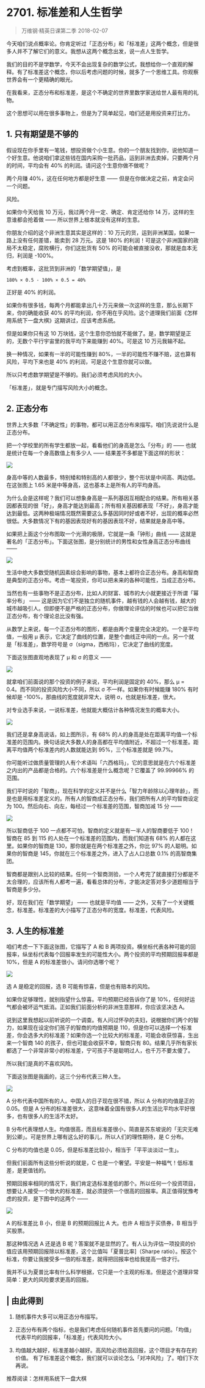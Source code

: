 # 2701. 标准差和人生哲学
> 万维钢·精英日课第二季
2018-02-07

今天咱们说点概率论。你肯定听过「正态分布」和「标准差」这两个概念，但是很多人并不了解它们的意义。我想从这两个概念出发，说一点人生哲学。

我们的目的不是学数学，今天不会出现复杂的数学公式，我想给你一个直观的解释。有了标准差这个概念，你以后考虑问题的时候，就多了一个思维工具。你观察世界会有一个更精确的眼光。

在我看来，正态分布和标准差，是这个不确定的世界里数学家送给世人最有用的礼物。

这个思想可以用在很多事物上，但是为了简单起见，咱们还是用投资来打比方。

## 1. 只有期望是不够的
假设现在你手里有一笔钱，想投资做个小生意。你的一个朋友找到你，说他知道一个好生意。他说咱们拿这些钱在国内采购一批药品，运到非洲去卖掉，只要两个月的时间，平均会有 40% 的利润。请问这个生意你做不做呢？

两个月赚 40%，这在任何地方都是好生意 —— 但是在你做决定之前，肯定会问一个问题。

风险。

如果你今天给我 10 万元，我过两个月一定、确定、肯定还给你 14 万，这样的生意谁都会抢着做 —— 所以世界上根本就没有这样的生意。

你朋友介绍的这个非洲生意其实是这样的：10 万元的货，运到非洲某国，如果一路上没有任何差错，能卖到 28 万元。这是 180% 的利润！可是这个非洲国家的政局不太稳定，腐败横行，你们这批货有 50% 的可能会被直接没收，那就是血本无归，利润是 -100%。

考虑到概率，这批货到非洲的「数学期望值」，是

	180% × 0.5 - 100% × 0.5 = 40%

正好是 40% 的利润。

如果你有很多钱，每两个月都能拿出几十万元来做一次这样的生意，那么长期下来，你的确能收获 40% 的平均利润，你不用在乎风险。这个道理我们前面《怎样用系统下一盘大棋》这期讲过，应该考虑系统。

但是如果你只有这 10 万块钱，这个生意你恐怕就不能做了。是，数学期望是正的，无数个平行宇宙里的我平均下来能赚到 40%。可是这 10 万元我输不起。

换一种情况，如果有一半的可能性赚到 80%，一半的可能性不赚不赔，这也算有风险，平均下来也是 40% 的利润，可是这个生意你就可以做。

所以只考虑数学期望是不够的。我们必须考虑风险的大小。

「标准差」，就是专门描写风险大小的概念。

## 2. 正态分布
世界上大多数「不确定性」的事物，都可以用正态分布来描写。咱们先说说什么是正态分布。

把一个学校里的所有学生都放一起，看看他们的身高是怎么「分布」的 —— 也就是统计在每一个身高数值上有多少人 —— 结果差不多都是下面这样的形状：

![](https://raw.githubusercontent.com/dalong0514/selfstudy/master/图片链接/万维钢/2019090.jpg)

身高中等的人数最多，特别矮和特别高的人都很少，整个形状是中间高、两边低。在这张图上 1.65 米是中等身高，这也基本上是所有人的平均身高。

为什么会是这样呢？我们可以想象身高是一系列基因互相配合的结果。所有相关基因都表现的很「好」，身高才能达到最高；所有相关基因都表现「不好」，身高才能达到最低。这两种极端情况既然需要这么多基因同时好或者不好，出现的概率必然很低。大多数情况下有的基因表现好有的基因表现不好，结果就是身高中等。

如果把上面这个分布图取一个光滑的极限，它就是一条「钟形」曲线 —— 这就是著名的「正态分布」。下面这张图，是分别统计的男性和女性身高正态分布曲线 —— 

![](https://raw.githubusercontent.com/dalong0514/selfstudy/master/图片链接/万维钢/2019091.jpg)

生活中绝大多数受随机因素综合影响的事物，基本上都符合正态分布。身高和智商是典型的正态分布。考虑一笔投资，你可以把未来的各种可能性，当成正态分布。

当然也有一些事物不是正态分布，比如人的财富、城市的大小就更接近于所谓「幂率分布」 —— 这是因为它们不是独立的随机事件，越有钱的人会越有钱，越大的城市越吸引人。但即便不是严格的正态分布，你做理论评估的时候也可以把它当做正态分布，有个理论总比没有强。

从数学上来说，每一个正态分布的图形，都是由两个变量完全决定的。一个是平均值，一般用 μ 表示，它决定了曲线的位置，是整个曲线正中间的一点。另一个就是「标准差」，数学符号是 σ（sigma，西格玛），它决定了曲线的宽度。

下面这张图直观地表现了 μ 和 σ 的意义 —— 

![](https://raw.githubusercontent.com/dalong0514/selfstudy/master/图片链接/万维钢/2019092.jpg)

就拿咱们前面说的那个投资的例子来说，平均利润是固定的 40%，那么 μ = 0.4。而不同的投资风险大小不同，所以 σ 不一样。如果你有时候能赚 180% 有时候却是 -100%，那曲线的宽度就非常大，说明 σ，也就是标准差，很大。

对专业选手来说，一说标准差，他就能大概估计各种情况发生的概率大小。

![](https://raw.githubusercontent.com/dalong0514/selfstudy/master/图片链接/万维钢/2019093.jpg)

我们还是拿身高说话，如上图所示，有 68% 的人的身高是处在距离平均值一个标准差的范围内。换句话说大多数人的身高都在平均值附近，不超过一个标准差。距离平均值两个标准差内的人数就能达到 95%，三个标准差就是 99.7%。

你可能听过做质量管理的人有个术语叫「六西格玛」，它的意思就是在六个标准差之内出的产品都是合格的。六个标准差是什么概念呢？它覆盖了 99.99966% 的范围。

我们平时说的「智商」，现在科学的定义并不是什么「智力年龄除以心理年龄」，而是也是用标准差定义的。所有人的智商成正态分布，我们把所有人的平均智商设定为 100。然后向右、向左，每经过一个标准差的范围，智商加减 15 分 ——

![](https://raw.githubusercontent.com/dalong0514/selfstudy/master/图片链接/万维钢/2019094.jpg)

所以智商低于 100 一点都不可怕，智商的定义就是有一半人的智商要低于 100！智商在 85 到 115 的人处在一个标准差的范围内，而我们知道有 68% 的人都在这里。如果你的智商是 130，那你就是在两个标准差之外，你比 97% 的人聪明。如果你的智商是 145，你就在三个标准差之外，进入了占人口总数 0.1% 的高智商集团。

智商都是跟别人比较的结果。任何一个智商测验，一个人考完了就直接打分都是不太合理的，应该所有人都考一遍，看看总体的分布，才能决定答对多少道题相当于智商是多少分。

好，现在我们在「数学期望」 —— 也就是平均值 —— 之外，又有了一个关键概念，标准差。标准差的大小描写了正态分布的宽度。标准差，代表风险。

## 3. 人生的标准差
咱们考虑一下下面这张图，它描写了 A 和 B 两项投资。横坐标代表各种可能的回报率，纵坐标代表每个回报率发生的可能性大小。两个投资的平均预期回报率都是 10%，但是 A 的标准差很小。请问你选哪个呢？

![](https://raw.githubusercontent.com/dalong0514/selfstudy/master/图片链接/万维钢/2019095.jpg)

选 A 是稳定的回报，选 B 可能有惊喜，但是也有赔本的风险。

如果你足够理性，就别指望什么惊喜。平均预期已经告诉你了是 10%，任何好运气都会被坏运气抵消。正如我们前面分析的非洲生意那样，你应该坚决选 A。

说到这里我想起以前听说的一个调查。有人问过怀孕的夫妇，说根据你们两个的智力，如果现在设定你们孩子的智商的均值预期是 110，但是你可以选择一个标准差，你会选多大的标准差？如果你选一个比较大的标准差，可能会收获惊喜，生出来一个智商 140 的孩子，但也可能会收获不幸，智商只有 80。结果几乎所有家长都选了一个非常非常小的标准差，宁可孩子不是聪明过人，也千万不要太傻了。

所以我们是真的不喜欢风险。

下面这张图是我画的，这三个分布代表三种人生。

![](https://raw.githubusercontent.com/dalong0514/selfstudy/master/图片链接/万维钢/2019096.jpg)

A 分布代表中国所有的人。中国人的日子现在很不错，所以 A 分布的均值是正的 0.05。但是 A 分布的标准差很大，这意味着全国有很多人的生活比平均水平好很多，也有很多人的生活不太好。

B 分布代表理想人生。均值很高，而且标准差很小，简直是苏东坡说的「无灾无难到公卿」。可是世界上哪有这么好的事儿，所以人们的理性期待，是 C 分布。

C 分布的均值也是 0.05，但是标准差比较小，相当于「平平淡淡过一生」。

但我们前面所有这些分析说的就是，C 也是一个奢望。平安是一种福气！低标准差，是更值钱的。

预期回报率相同的情况下，我们肯定选标准差低的那个。所以任何一个投资项目，想要让人接受一个很大的标准差，就必须提供一个很高的回报率。真正值得犹豫考虑的投资，是下图中的这两个 —— 

![](https://raw.githubusercontent.com/dalong0514/selfstudy/master/图片链接/万维钢/2019097.jpg)

A 的标准差比 B 小，但是 B 的预期回报比 A 大。也许 A 相当于买债券，B 相当于买股票。

那这种情况选 A 还是选 B 呢？答案就不是显然的了。有人认为评估一项投资的价值应该用预期回报除以标准差，这个比值叫「夏普比率]（Sharpe ratio）。按这个标准，你要让我接受多一倍的标准差，就得把回报率也给我提高一倍才行。

我并不认为夏普比率有什么科学根据，它只是一个主观的标准。但是这个道理非常简单：更大的风险要求更高的回报。

## | 由此得到
1. 随机事件大多可以用正态分布描写。

2. 正态分布有两个指标，也是我们考虑任何随机事件首先要问的问题。「均值」代表平均的回报率，「标准差」代表风险大小。
3. 均值越大越好，标准差越小越好。高风险必须给高回报，这个项目才有存在的价值。
有了标准差这个概念，我们就可以谈论怎么「对冲风险」了。咱们下次再说。

推荐阅读：怎样用系统下一盘大棋


